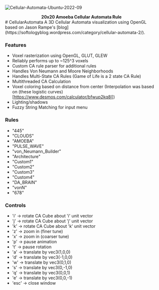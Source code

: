 ![Cellular-Automata-Ubuntu-2022-09](https://user-images.githubusercontent.com/41707552/189493446-0fbbb17c-8c93-4498-aa03-a4b18e080355.gif)
<figcaption align = "center"><b>20x20 Amoeba Cellular Automata Rule</b></figcaption>
# CellularAutomata
A 3D Cellular Automata visualization using OpenGL based on Jason Rampe's [blog](https://softologyblog.wordpress.com/category/cellular-automata-2/). 

### Features
- Voxel rasterization using OpenGL, GLUT, GLEW
- Reliably performs up to ~125^3 voxels
- Custom CA rule parser for additional rules
- Handles Von Neumann and Moore Neighborhoods
- Handles Multi-State CA Rules (Game of Life is a 2 state CA Rule)
- Multithreaded CA Calculation
- Voxel coloring based on distance from center (Interpolation was based on (these logistic curves) [https://www.desmos.com/calculator/bfwup2kq8l])
- Lighting/shadows 
- Fuzzy String Matching for input menu

### Rules
- "445"
- "CLOUDS"
- "AMOEBA"
- "PULSE_WAVE"
- "von_Neumann_Builder"
- "Architecture"
- "Custom1"
- "Custom2"
- "Custom3"
- "Custom4"
- "DA_BRAIN"
- "vonN"
- "678"


### Controls
- 'i' -> rotate CA Cube about 'i' unit vector
- 'j' -> rotate CA Cube about 'j' unit vector
- 'k' -> rotate CA Cube about 'k' unit vector
- 'z' -> zoom in (finer tune)
- 'x' -> zoom in (coarser tune)
- 'p' -> pause animation
- 't' -> pause rotation
- 'a' -> translate by vec3(1,0,0)
- 'd' -> translate by vec3(-1,0,0)
- 'w' -> translate by vec3(0,1,0)
- 's' -> translate by vec3(0,-1,0)
- 'q' -> translate by vec3(0,0,1)
- 'e' -> translate by vec3(0,0,-1)
- 'esc' -> close window
